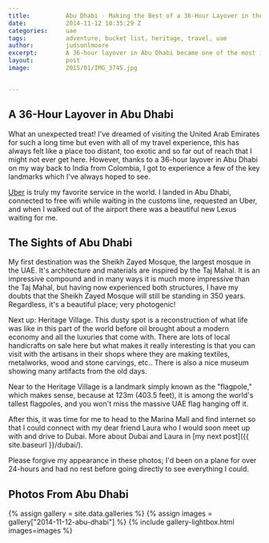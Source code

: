 ```yaml
---
title:			Abu Dhabi - Making the Best of a 36-Hour Layover in the UAE
date:			2014-11-12 10:35:29 Z
categories:		uae
tags:			adventure, bucket list, heritage, travel, uae
author:			judsonlmoore
excerpt:		A 36-hour layover in Abu Dhabi became one of the most interesting and spontaneous adventures of my life! Check out all the awesome things you can do too.
layout:			post
image:			2015/01/IMG_3745.jpg


---
```


## A 36-Hour Layover in Abu Dhabi

What an unexpected treat! I've dreamed of visiting the United Arab Emirates for such a long time but even with all of my travel experience, this has always felt like a place too distant, too exotic and so far out of reach that I might not ever get here. However, thanks to a 36-hour layover in Abu Dhabi on my way back to India from Colombia, I got to experience a few of the key landmarks which I've always hoped to see.

[Uber](http://www.uber.com/invite/uber0368) is truly my favorite service in the world. I landed in Abu Dhabi, connected to free wifi while waiting in the customs line, requested an Uber, and when I walked out of the airport there was a beautiful new Lexus waiting for me.

## The Sights of Abu Dhabi

My first destination was the Sheikh Zayed Mosque, the largest mosque in the UAE. It's architecture and materials are inspired by the Taj Mahal. It is an impressive compound and in many ways it is much more impressive than the Taj Mahal, but having now experienced both structures, I have my doubts that the Sheikh Zayed Mosque will still be standing in 350 years. Regardless, it's a beautiful place; very photogenic!

Next up: Heritage Village. This dusty spot is a reconstruction of what life was like in this part of the world before oil brought about a modern economy and all the luxuries that come with. There are lots of local handicrafts on sale here but what makes it really interesting is that you can visit with the artisans in their shops where they are making textiles, metalworks, wood and stone carvings, etc.. There is also a nice museum showing many artifacts from the old days.

Near to the Heritage Village is a landmark simply known as the "flagpole," which makes sense, because at 123m (403.5 feet), it is among the world's tallest flagpoles, and you won't miss the massive UAE flag hanging off it.

After this, it was time for me to head to the Marina Mall and find internet so that I could connect with my dear friend Laura who I would soon meet up with and drive to Dubai. More about Dubai and Laura in [my next post]({{ site.baseurl }}/dubai/).

Please forgive my appearance in these photos; I'd been on a plane for over 24-hours and had no rest before going directly to see everything I could.

## Photos From Abu Dhabi

{% assign gallery = site.data.galleries %}
{% assign images = gallery["2014-11-12-abu-dhabi"] %}
{% include gallery-lightbox.html images=images %}
